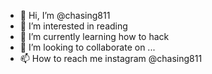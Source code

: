 - 👋 Hi, I’m @chasing811
- 👀 I’m interested in reading
- 🌱 I’m currently learning how to hack
- 💞️ I’m looking to collaborate on ...
- 📫 How to reach me instagram @chasing811

<!---
chasing811/chasing811 is a ✨ special ✨ repository because its `README.md` (this file) appears on your GitHub profile.
You can click the Preview link to take a look at your changes.
--->
